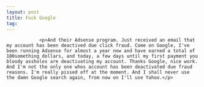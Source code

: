 ```yaml
---
layout: post
title: Fuck Google
tag: 
---
```



                <p>And their Adsense program. Just received an email that my account has been deactived due click fraud. Come on Google, I've been running Adsense for almost a year now and have earned a total of 100something dollars, and today, a few days until my first payment you bloody assholes are deactivating my account. Thanks Google, nice work. And I'm not the only one whos account has been deactivated due fraud reasons. I'm really pissed off at the moment. And I shall never use the damn Google search again, from now on I'll use Yahoo.</p>
            
